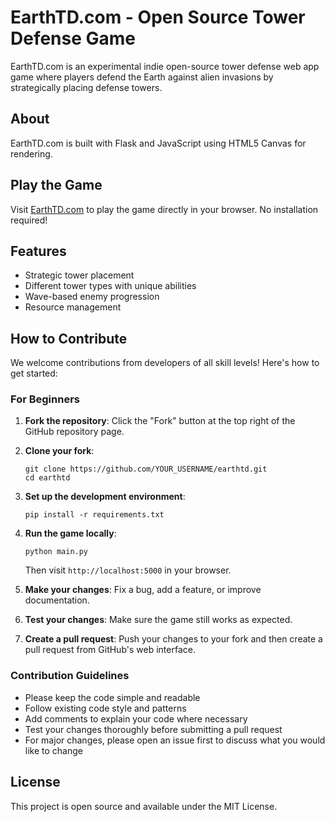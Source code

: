# EarthTD.com - Open Source Tower Defense Game

EarthTD.com is an experimental indie open-source tower defense web app game where players defend the Earth against alien invasions by strategically placing defense towers.

## About

EarthTD.com is built with Flask and JavaScript using HTML5 Canvas for rendering.

## Play the Game

Visit [EarthTD.com](https://earthtd.com) to play the game directly in your browser. No installation required!

## Features

- Strategic tower placement
- Different tower types with unique abilities
- Wave-based enemy progression
- Resource management

## How to Contribute

We welcome contributions from developers of all skill levels! Here's how to get started:

### For Beginners

1. **Fork the repository**: Click the "Fork" button at the top right of the GitHub repository page.

2. **Clone your fork**: 
   ```
   git clone https://github.com/YOUR_USERNAME/earthtd.git
   cd earthtd
   ```

3. **Set up the development environment**:
   ```
   pip install -r requirements.txt
   ```

4. **Run the game locally**:
   ```
   python main.py
   ```
   Then visit `http://localhost:5000` in your browser.

5. **Make your changes**: Fix a bug, add a feature, or improve documentation.

6. **Test your changes**: Make sure the game still works as expected.

7. **Create a pull request**: Push your changes to your fork and then create a pull request from GitHub's web interface.

### Contribution Guidelines

- Please keep the code simple and readable
- Follow existing code style and patterns
- Add comments to explain your code where necessary
- Test your changes thoroughly before submitting a pull request
- For major changes, please open an issue first to discuss what you would like to change

## License

This project is open source and available under the MIT License.
